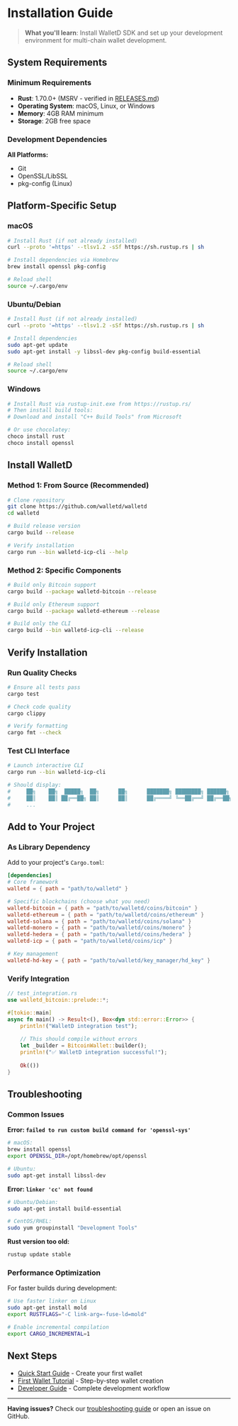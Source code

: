 # Installation Guide

> **What you'll learn**: Install WalletD SDK and set up your development environment for multi-chain wallet development.

## System Requirements

### Minimum Requirements
- **Rust**: 1.70.0+ (MSRV - verified in [RELEASES.md](../../RELEASES.md))
- **Operating System**: macOS, Linux, or Windows
- **Memory**: 4GB RAM minimum
- **Storage**: 2GB free space

### Development Dependencies

**All Platforms:**
- Git
- OpenSSL/LibSSL
- pkg-config (Linux)

## Platform-Specific Setup

### macOS

```bash
# Install Rust (if not already installed)
curl --proto '=https' --tlsv1.2 -sSf https://sh.rustup.rs | sh

# Install dependencies via Homebrew
brew install openssl pkg-config

# Reload shell
source ~/.cargo/env
```

### Ubuntu/Debian

```bash
# Install Rust (if not already installed)
curl --proto '=https' --tlsv1.2 -sSf https://sh.rustup.rs | sh

# Install dependencies
sudo apt-get update
sudo apt-get install -y libssl-dev pkg-config build-essential

# Reload shell
source ~/.cargo/env
```

### Windows

```powershell
# Install Rust via rustup-init.exe from https://rustup.rs/
# Then install build tools:
# Download and install "C++ Build Tools" from Microsoft

# Or use chocolatey:
choco install rust
choco install openssl
```

## Install WalletD

### Method 1: From Source (Recommended)

```bash
# Clone repository
git clone https://github.com/walletd/walletd
cd walletd

# Build release version
cargo build --release

# Verify installation
cargo run --bin walletd-icp-cli --help
```

### Method 2: Specific Components

```bash
# Build only Bitcoin support
cargo build --package walletd-bitcoin --release

# Build only Ethereum support  
cargo build --package walletd-ethereum --release

# Build only the CLI
cargo build --bin walletd-icp-cli --release
```

## Verify Installation

### Run Quality Checks

```bash
# Ensure all tests pass
cargo test

# Check code quality
cargo clippy

# Verify formatting
cargo fmt --check
```

### Test CLI Interface

```bash
# Launch interactive CLI
cargo run --bin walletd-icp-cli

# Should display:
#     ██╗    ██╗  █████╗  ██╗      ██╗      ███████╗ ████████╗ ██████╗         
#     ██║    ██║ ██╔══██╗ ██║      ██║      ██╔════╝ ╚══██╔══╝ ██╔══██╗   ██╗  
#     ...
```

## Add to Your Project

### As Library Dependency

Add to your project's `Cargo.toml`:

```toml
[dependencies]
# Core framework
walletd = { path = "path/to/walletd" }

# Specific blockchains (choose what you need)
walletd-bitcoin = { path = "path/to/walletd/coins/bitcoin" }
walletd-ethereum = { path = "path/to/walletd/coins/ethereum" }
walletd-solana = { path = "path/to/walletd/coins/solana" }
walletd-monero = { path = "path/to/walletd/coins/monero" }
walletd-hedera = { path = "path/to/walletd/coins/hedera" }
walletd-icp = { path = "path/to/walletd/coins/icp" }

# Key management
walletd-hd-key = { path = "path/to/walletd/key_manager/hd_key" }
```

### Verify Integration

```rust
// test_integration.rs
use walletd_bitcoin::prelude::*;

#[tokio::main]
async fn main() -> Result<(), Box<dyn std::error::Error>> {
    println!("WalletD integration test");
    
    // This should compile without errors
    let _builder = BitcoinWallet::builder();
    println!("✅ WalletD integration successful!");
    
    Ok(())
}
```

## Troubleshooting

### Common Issues

**Error: `failed to run custom build command for 'openssl-sys'`**
```bash
# macOS:
brew install openssl
export OPENSSL_DIR=/opt/homebrew/opt/openssl

# Ubuntu:
sudo apt-get install libssl-dev
```

**Error: `linker 'cc' not found`**
```bash
# Ubuntu/Debian:
sudo apt-get install build-essential

# CentOS/RHEL:
sudo yum groupinstall "Development Tools"
```

**Rust version too old:**
```bash
rustup update stable
```

### Performance Optimization

For faster builds during development:

```bash
# Use faster linker on Linux
sudo apt-get install mold
export RUSTFLAGS="-C link-arg=-fuse-ld=mold"

# Enable incremental compilation
export CARGO_INCREMENTAL=1
```

## Next Steps

- [Quick Start Guide](quick-start.md) - Create your first wallet
- [First Wallet Tutorial](first-wallet.md) - Step-by-step wallet creation
- [Developer Guide](../developer-guide.md) - Complete development workflow

---

**Having issues?** Check our [troubleshooting guide](../resources/troubleshooting.md) or open an issue on GitHub.
